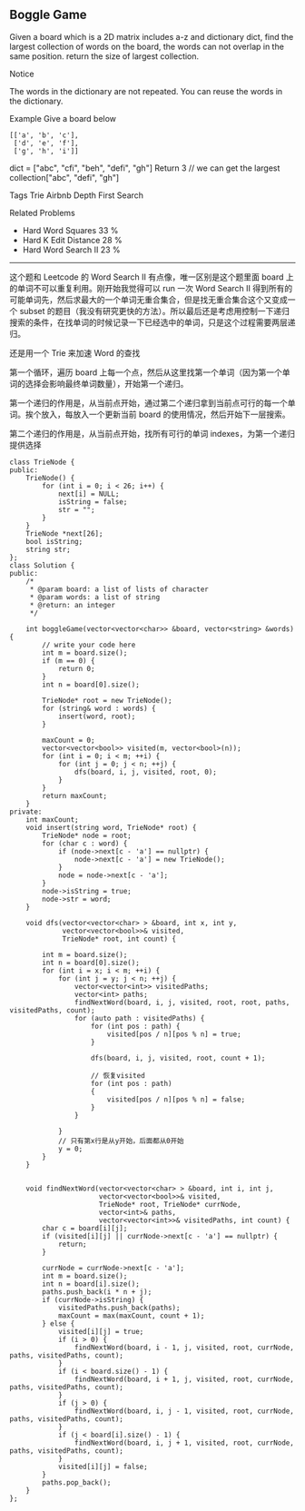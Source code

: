 ## Boggle Game  ##

Given a board which is a 2D matrix includes a-z and dictionary dict, find the largest collection of words on the board, the words can not overlap in the same position. return the size of largest collection.

 Notice

The words in the dictionary are not repeated.
You can reuse the words in the dictionary.

Example
Give a board below

	[['a', 'b', 'c'],
	 ['d', 'e', 'f'],
	 ['g', 'h', 'i']]
dict = ["abc", "cfi", "beh", "defi", "gh"]
Return 3 // we can get the largest collection["abc", "defi", "gh"]

Tags 
Trie Airbnb Depth First Search

Related Problems 

- Hard Word Squares 33 %
- Hard K Edit Distance 28 %
- Hard Word Search II 23 %

----------
这个题和 Leetcode 的 Word Search II 有点像，唯一区别是这个题里面 board 上的单词不可以重复利用。刚开始我觉得可以 run 一次 Word Search II 得到所有的可能单词先，然后求最大的一个单词无重合集合，但是找无重合集合这个又变成一个 subset 的题目（我没有研究更快的方法）。所以最后还是考虑用控制一下递归搜索的条件，在找单词的时候记录一下已经选中的单词，只是这个过程需要两层递归。

还是用一个 Trie 来加速 Word 的查找

第一个循环，遍历 board 上每一个点，然后从这里找第一个单词（因为第一个单词的选择会影响最终单词数量），开始第一个递归。

第一个递归的作用是，从当前点开始，通过第二个递归拿到当前点可行的每一个单词。挨个放入，每放入一个更新当前 board 的使用情况，然后开始下一层搜索。

第二个递归的作用是，从当前点开始，找所有可行的单词 indexes，为第一个递归提供选择


	class TrieNode {
	public:
	    TrieNode() {
	        for (int i = 0; i < 26; i++) {
	            next[i] = NULL;
	            isString = false;
	            str = "";
	        }
	    }
	    TrieNode *next[26];
	    bool isString;
	    string str;
	};
	class Solution {
	public:
	    /*
	     * @param board: a list of lists of character
	     * @param words: a list of string
	     * @return: an integer
	     */
	    
	    int boggleGame(vector<vector<char>> &board, vector<string> &words) {
	        // write your code here
	        int m = board.size();
	        if (m == 0) {
	            return 0;
	        }
	        int n = board[0].size();
	        
	        TrieNode* root = new TrieNode();
	        for (string& word : words) {
	            insert(word, root);
	        }
	        
	        maxCount = 0;
	        vector<vector<bool>> visited(m, vector<bool>(n));
	        for (int i = 0; i < m; ++i) {
	            for (int j = 0; j < n; ++j) {
	                dfs(board, i, j, visited, root, 0);
	            }
	        }
	        return maxCount;
	    }
	private:
	    int maxCount;
	    void insert(string word, TrieNode* root) {
	        TrieNode* node = root;
	        for (char c : word) {
	            if (node->next[c - 'a'] == nullptr) {
	                node->next[c - 'a'] = new TrieNode();
	            }
	            node = node->next[c - 'a'];
	        }
	        node->isString = true;
	        node->str = word;
	    }
	    
	    void dfs(vector<vector<char> > &board, int x, int y, 
	             vector<vector<bool>>& visited,
	             TrieNode* root, int count) {
	                 
	        int m = board.size();
	        int n = board[0].size();
	        for (int i = x; i < m; ++i) {
	            for (int j = y; j < n; ++j) {
	                vector<vector<int>> visitedPaths;
	                vector<int> paths;
	                findNextWord(board, i, j, visited, root, root, paths, visitedPaths, count);
	                for (auto path : visitedPaths) {
	                    for (int pos : path) {
	                        visited[pos / n][pos % n] = true;
	                    }
	                    
	                    dfs(board, i, j, visited, root, count + 1);

	                    // 恢复visited
	                    for (int pos : path)
	                    {
	                        visited[pos / n][pos % n] = false;
	                    }
	                }
	    
	            }
                // 只有第x行是从y开始，后面都从0开始
	            y = 0;
	        }
	    }
	
	    
	    void findNextWord(vector<vector<char> > &board, int i, int j,
	                      vector<vector<bool>>& visited,
	                      TrieNode* root, TrieNode* currNode,
	                      vector<int>& paths,
	                      vector<vector<int>>& visitedPaths, int count) {
	        char c = board[i][j];
	        if (visited[i][j] || currNode->next[c - 'a'] == nullptr) {
	            return;
	        }
	        
	        currNode = currNode->next[c - 'a'];
	        int m = board.size();
	        int n = board[i].size();
	        paths.push_back(i * n + j);
	        if (currNode->isString) {
	            visitedPaths.push_back(paths);
	            maxCount = max(maxCount, count + 1);
	        } else {
	            visited[i][j] = true;
	            if (i > 0) {
	                findNextWord(board, i - 1, j, visited, root, currNode, paths, visitedPaths, count);
	            }
	            if (i < board.size() - 1) {
	                findNextWord(board, i + 1, j, visited, root, currNode, paths, visitedPaths, count);
	            }
	            if (j > 0) {
	                findNextWord(board, i, j - 1, visited, root, currNode, paths, visitedPaths, count);
	            }
	            if (j < board[i].size() - 1) {
	                findNextWord(board, i, j + 1, visited, root, currNode, paths, visitedPaths, count);
	            }
	            visited[i][j] = false;
	        }
	        paths.pop_back();
	    }
	};